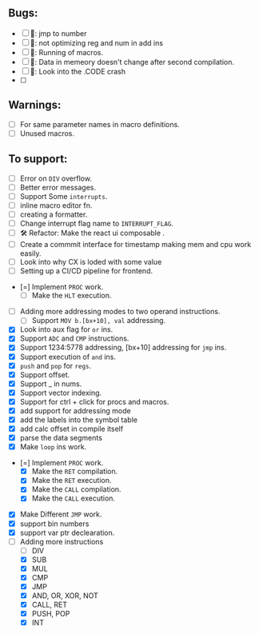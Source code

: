 ## Bugs: 
- [ ] 🐞: jmp to number 
- [ ] 🐞: not optimizing reg and num in add ins
- [ ] 🐞:  Running of macros.
- [ ] 🐞: Data in memeory doesn't change after second compilation.
- [ ] 🐞: Look into the .CODE crash
- [ ] 

## Warnings: 
- [ ] For same parameter names in macro definitions.
- [ ] Unused macros.
## To support: 
- [ ] Error on `DIV` overflow.
- [ ] Better error messages.
- [ ] Support Some `interrupts`.
- [ ] inline macro editor fn.
- [ ] creating a formatter.
- [ ] Change interrupt flag name to `INTERRUPT_FLAG`.
- [ ] 🛠️ Refactor:  Make the react ui composable .
- [ ] Create a commmit interface for timestamp making mem and cpu work easily.
- [ ] Look into why CX is loded with some value 
- [ ] Setting up a CI/CD pipeline for frontend.
- [=] Implement `PROC` work.
  - [ ] Make the `HLT` execution.
- [ ] Adding more addressing modes to two operand instructions.
  - [ ] Support `MOV b.[bx+10], val` addressing.

- [x] Look into aux flag for `or` ins.
- [x] Support `ADC` and `CMP` instructions.
- [x] Support 1234:5778 addressing, [bx+10] addressing for `jmp` ins.
- [x] Support execution of `and` ins.
- [x] `push` and `pop` for `regs`.    
- [x] Support offset.
- [x] Support _ in nums.
- [x] Support vector indexing.
- [x] Support for ctrl + click for procs and macros.
- [x] add support for addressing mode 
- [x] add the labels into the symbol table
- [x] add calc offset in compile itself 
- [x] parse the data segments
- [x] Make `loop` ins work.
- [=] Implement `PROC` work.
  - [x] Make the `RET` compilation.
  - [x] Make the `RET` execution.
  - [x] Make the `CALL` compilation.
  - [x] Make the `CALL` execution.
- [x] Make Different `JMP` work.
- [x] support bin numbers
- [x] support var ptr declearation.
- [ ] Adding more instructions
    - [ ] DIV
    - [x] SUB
    - [x] MUL
    - [x] CMP
    - [x] JMP
    - [x] AND, OR, XOR, NOT
    - [x] CALL, RET
    - [x] PUSH, POP
    - [x] INT
